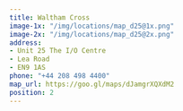 ```yaml
---
title: Waltham Cross
image-1x: "/img/locations/map_d25@1x.png"
image-2x: "/img/locations/map_d25@2x.png"
address:
- Unit 25 The I/O Centre
- Lea Road
- EN9 1AS
phone: "+44 208 498 4400"
map_url: https://goo.gl/maps/dJamgrXQXdM2
position: 2
---
```


